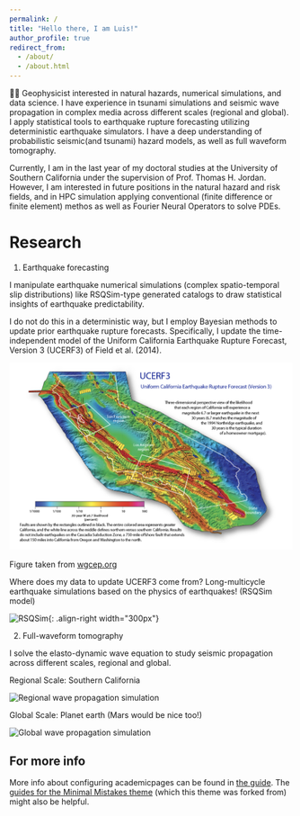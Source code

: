 ```yaml
---
permalink: /
title: "Hello there, I am Luis!"
author_profile: true
redirect_from: 
  - /about/
  - /about.html
---
```


🧑‍🎓 Geophysicist interested in natural hazards, numerical simulations, and data science. I have experience in tsunami simulations and seismic wave propagation in complex media across different scales (regional and global). I apply statistical tools to earthquake rupture forecasting utilizing deterministic earthquake simulators. I have a deep understanding of probabilistic seismic(and tsunami) hazard models, as well as full waveform tomography.

Currently, I am in the last year of my doctoral studies at the University of Southern California under the supervision of Prof. Thomas H. Jordan. However, I am interested in future positions in the natural hazard and risk fields, and in HPC simulation applying conventional (finite difference or finite element) methos as well as Fourier Neural Operators to solve PDEs.


Research
======
1) Earthquake forecasting
   
I manipulate earthquake numerical simulations (complex spatio-temporal slip distributions) like RSQSim-type generated catalogs to draw statistical insights of earthquake predictability.

I do not do this in a deterministic way, but I employ Bayesian methods to update prior earthquake rupture forecasts. Specifically, I update the time-independent model of the Uniform California Earthquake Rupture Forecast, Version 3 (UCERF3) of Field et al. (2014). 

<img src=/images/UCERF3.png >

Figure taken from <a href="url">[wgcep.org](http://wgcep.org/UCERF3.html)</a>

Where does my data to update UCERF3 come from? Long-multicycle earthquake simulations based on the physics of earthquakes! (RSQSim model)


![RSQSim](https://github.com/lvazquezseismo/luisvazquez/assets/165330765/2cd2bb2e-e3ef-4edb-b85f-cf381e839ed2){: .align-right width="300px"}

2) Full-waveform tomography

I solve the  elasto-dynamic wave equation to study seismic propagation across different scales, regional and global.

Regional Scale: Southern California

![Regional wave propagation simulation](https://github.com/lvazquezseismo/luisvazquez/blob/master/files/Hercules.gif)

Global Scale: Planet earth (Mars would be nice too!)

![Global wave propagation simulation](https://github.com/lvazquezseismo/luisvazquez/blob/master/files/specfemGlobe.gif)

For more info
------
More info about configuring academicpages can be found in [the guide](https://academicpages.github.io/markdown/). The [guides for the Minimal Mistakes theme](https://mmistakes.github.io/minimal-mistakes/docs/configuration/) (which this theme was forked from) might also be helpful.
